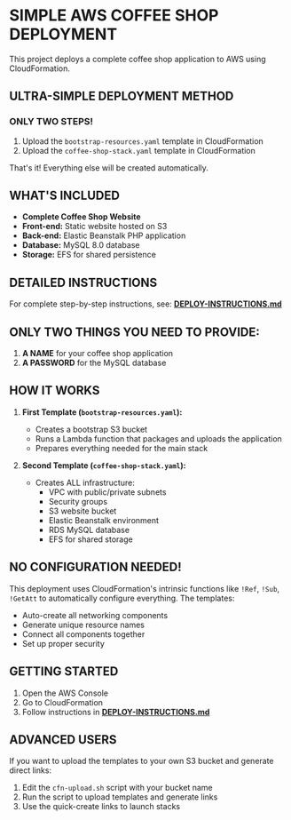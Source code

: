 # SIMPLE AWS COFFEE SHOP DEPLOYMENT

This project deploys a complete coffee shop application to AWS using CloudFormation.

## ULTRA-SIMPLE DEPLOYMENT METHOD

### ONLY TWO STEPS!

1. Upload the `bootstrap-resources.yaml` template in CloudFormation
2. Upload the `coffee-shop-stack.yaml` template in CloudFormation

That's it! Everything else will be created automatically.

## WHAT'S INCLUDED

- **Complete Coffee Shop Website**
- **Front-end:** Static website hosted on S3
- **Back-end:** Elastic Beanstalk PHP application
- **Database:** MySQL 8.0 database
- **Storage:** EFS for shared persistence

## DETAILED INSTRUCTIONS

For complete step-by-step instructions, see:
**[DEPLOY-INSTRUCTIONS.md](DEPLOY-INSTRUCTIONS.md)**

## ONLY TWO THINGS YOU NEED TO PROVIDE:

1. **A NAME** for your coffee shop application
2. **A PASSWORD** for the MySQL database

## HOW IT WORKS

1. **First Template (`bootstrap-resources.yaml`):**
   - Creates a bootstrap S3 bucket
   - Runs a Lambda function that packages and uploads the application
   - Prepares everything needed for the main stack

2. **Second Template (`coffee-shop-stack.yaml`):**
   - Creates ALL infrastructure:
     - VPC with public/private subnets
     - Security groups
     - S3 website bucket
     - Elastic Beanstalk environment
     - RDS MySQL database
     - EFS for shared storage

## NO CONFIGURATION NEEDED!

This deployment uses CloudFormation's intrinsic functions like `!Ref`, `!Sub`, `!GetAtt` 
to automatically configure everything. The templates:

- Auto-create all networking components
- Generate unique resource names
- Connect all components together
- Set up proper security

## GETTING STARTED

1. Open the AWS Console
2. Go to CloudFormation
3. Follow instructions in **[DEPLOY-INSTRUCTIONS.md](DEPLOY-INSTRUCTIONS.md)**

## ADVANCED USERS

If you want to upload the templates to your own S3 bucket and generate direct links:

1. Edit the `cfn-upload.sh` script with your bucket name
2. Run the script to upload templates and generate links
3. Use the quick-create links to launch stacks
